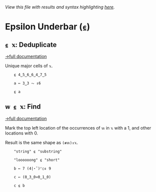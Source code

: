 *View this file with results and syntax highlighting [here](https://saltytine.github.io/BQN/help/deduplicate_find.html).*

# Epsilon Underbar (`⍷`)

## `⍷ 𝕩`: Deduplicate
[→full documentation](../doc/selfcmp.md#deduplicate)

Unique major cells of `𝕩`.

        ⍷ 4‿5‿6‿6‿4‿7‿5

        a ← 3‿3 ⥊ ↕6

        ⍷ a



## `𝕨 ⍷ 𝕩`: Find
[→full documentation](../doc/find.md)

Mark the top left location of the occurrences of `𝕨` in `𝕩` with a 1, and other locations with 0.

Result is the same shape as `(≢𝕨)↕𝕩`.

        "string" ⍷ "substring"

        "loooooong" ⍷ "short"

        b ← 7 (4|⋆˜)⌜○↕ 9

        c ← (0‿3‿0≍0‿1‿0)

        c ⍷ b
